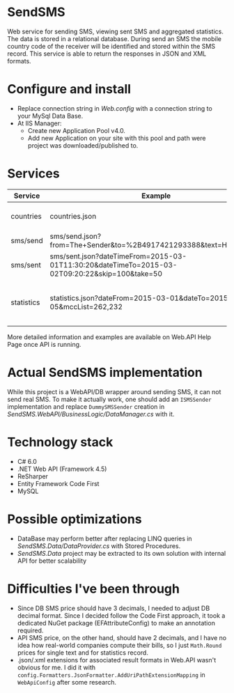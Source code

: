 # SendSMS
Web service for sending SMS, viewing sent SMS and aggregated statistics.
The data is stored in a relational database.
During send an SMS the mobile country code of the receiver will be identified and stored within the SMS record.
This service is able to return the responses in JSON and XML formats.

# Configure and install
- Replace connection string in _Web.config_ with a connection string to your MySql Data Base.
- At IIS Manager:
  - Create new Application Pool v4.0.
  - Add new Application on your site with this pool and path were project was downloaded/published to.

# Services
Service | Example | Description
--- | --- | ---
countries | countries.json | Gets the countries list.
sms/send | sms/send.json?from=The+Sender&to=%2B4917421293388&text=Hello+World | Sends the SMS.
sms/sent | sms/sent.json?dateTimeFrom=2015-03-01T11:30:20&dateTimeTo=2015-03-02T09:20:22&skip=100&take=50 | Gets the SMS sent earlier.
statistics | statistics.json?dateFrom=2015-03-01&dateTo=2015-03-05&mccList=262,232 | Gets the statistics for days and counties.
More detailed information and examples are available on Web.API Help Page once API is running.

# Actual SendSMS implementation
While this project is a WebAPI/DB wrapper around sending SMS, it can not send real SMS.
To make it actually work, one should add an `ISMSSender` implementation and replace `DummySMSSender` creation in _SendSMS.WebAPI/BusinessLogic/DataManager.cs_ with it.

# Technology stack
- C# 6.0
- .NET Web API (Framework 4.5)
- ReSharper
- Entity Framework Code First
- MySQL

# Possible optimizations
- DataBase may perform better after replacing LINQ queries in _SendSMS.Data/DataProvider.cs_ with Stored Procedures.
- _SendSMS.Data_ project may be extracted to its own solution with internal API for better scalability

# Difficulties I've been through
- Since DB SMS price should have 3 decimals, I needed to adjust DB decimal format. Since I decided follow the Code First approach, it took a dedicated NuGet package (EFAttributeConfig) to make an annotation required.
- API SMS price, on the other hand, should have 2 decimals, and I have no idea how real-world companies compute their bills, so I just `Math.Round` prices for single text and for statistics record.
- .json/.xml extensions for associated result formats in Web.API wasn't obvious for me. I did it with `config.Formatters.JsonFormatter.AddUriPathExtensionMapping` in `WebApiConfig` after some research.
